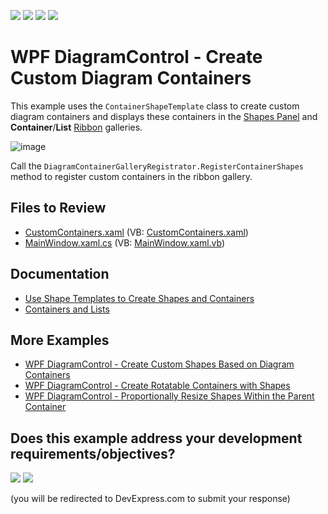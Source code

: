 <!-- default badges list -->
![](https://img.shields.io/endpoint?url=https://codecentral.devexpress.com/api/v1/VersionRange/128585213/24.2.1%2B)
[![](https://img.shields.io/badge/Open_in_DevExpress_Support_Center-FF7200?style=flat-square&logo=DevExpress&logoColor=white)](https://supportcenter.devexpress.com/ticket/details/T466430)
[![](https://img.shields.io/badge/📖_How_to_use_DevExpress_Examples-e9f6fc?style=flat-square)](https://docs.devexpress.com/GeneralInformation/403183)
[![](https://img.shields.io/badge/💬_Leave_Feedback-feecdd?style=flat-square)](#does-this-example-address-your-development-requirementsobjectives)
<!-- default badges end -->

# WPF DiagramControl - Create Custom Diagram Containers

This example uses the `ContainerShapeTemplate` class to create custom diagram containers and displays these containers in the [Shapes Panel](https://docs.devexpress.com/WPF/116504/controls-and-libraries/diagram-control/diagram-designer-control/shapes-panel) and **Container**/**List** [Ribbon](https://docs.devexpress.com/WPF/116507/controls-and-libraries/diagram-control/diagram-designer-control/ribbon) galleries.

![image](https://github.com/DevExpress-Examples/wpf-diagram-create-custom-diagram-containers/assets/65009440/9440ef5a-97b3-4cbf-bfd0-f000b7918b41)

Call the `DiagramContainerGalleryRegistrator.RegisterContainerShapes` method to register custom containers in the ribbon gallery.

## Files to Review

* [CustomContainers.xaml](./CS/DXDiagram.CreateCustomContainers/CustomContainers.xaml) (VB: [CustomContainers.xaml](./VB/DXDiagram.CreateCustomContainers/CustomContainers.xaml))
* [MainWindow.xaml.cs](./CS/DXDiagram.CreateCustomContainers/MainWindow.xaml.cs) (VB: [MainWindow.xaml.vb](./VB/DXDiagram.CreateCustomContainers/MainWindow.xaml.vb))

## Documentation

* [Use Shape Templates to Create Shapes and Containers](https://docs.devexpress.com/WPF/117037/controls-and-libraries/diagram-control/diagram-items/creating-shapes-and-containers-using-shape-templates)
* [Containers and Lists](https://docs.devexpress.com/WPF/117205/controls-and-libraries/diagram-control/diagram-items/containers)

## More Examples

* [WPF DiagramControl - Create Custom Shapes Based on Diagram Containers](https://github.com/DevExpress-Examples/wpf-diagram-create-custom-shapes-based-on-diagram-containers)
* [WPF DiagramControl - Create Rotatable Containers with Shapes](https://github.com/DevExpress-Examples/wpf-diagram-create-rotatable-containers-with-shapes)
* [WPF DiagramControl - Proportionally Resize Shapes Within the Parent Container](https://github.com/DevExpress-Examples/wpf-diagram-proportionally-resize-shapes-within-container)
<!-- feedback -->
## Does this example address your development requirements/objectives?

[<img src="https://www.devexpress.com/support/examples/i/yes-button.svg"/>](https://www.devexpress.com/support/examples/survey.xml?utm_source=github&utm_campaign=wpf-diagram-create-custom-diagram-containers&~~~was_helpful=yes) [<img src="https://www.devexpress.com/support/examples/i/no-button.svg"/>](https://www.devexpress.com/support/examples/survey.xml?utm_source=github&utm_campaign=wpf-diagram-create-custom-diagram-containers&~~~was_helpful=no)

(you will be redirected to DevExpress.com to submit your response)
<!-- feedback end -->
